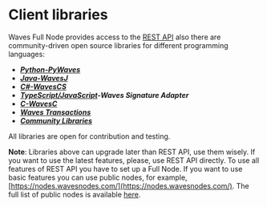 # Client libraries

Waves Full Node provides access to the [REST API](/en/development-and-api/node-api-overview.md) also there are community-driven open source libraries for different programming languages:

* [_**Python-PyWaves**_](/development-and-api/client-libraries/pywaves.md)
* [_**Java-WavesJ**_](/development-and-api/client-libraries/wavesj.md)
* [_**C\#-WavesCS**_](/development-and-api/client-libraries/wavescs.md)
* [_**TypeScript/JavaScript**_](https://github.com/wavesplatform/waves-api)_**-Waves Signature Adapter**_
* [_**C-WavesC**_](/development-and-api/client-libraries/waves-c.md)
* [_**Waves Transactions**_](/development-and-api/client-libraries/waves-transactions.md)
* [_**Community Libraries**_](/development-and-api/client-libraries/unofficial-libraries.md)

All libraries are open for contribution and testing.

**Note**: Libraries above can upgrade later than REST API, use them wisely. If you want to use the latest features, please, use REST API directly. To use all features of REST API you have to set up a Full Node. If you want to use basic features you can use public nodes, for example, [https://nodes.wavesnodes.com/](https://nodes.wavesnodes.com/). The full list of public nodes is available [here](http://dev.pywaves.org/generators/).

